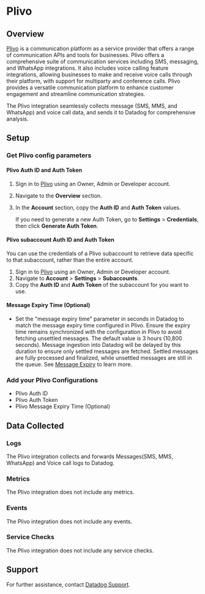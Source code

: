# Plivo

## Overview
[Plivo][1] is a communication platform as a service provider that offers a range of communication APIs and tools for businesses. Plivo offers a comprehensive suite of communication services including SMS, messaging, and WhatsApp integrations. It also includes voice calling feature integrations, allowing businesses to make and receive voice calls through their platform, with support for multiparty and conference calls. Plivo provides a versatile communication platform to enhance customer engagement and streamline communication strategies.

The Plivo integration seamlessly collects message (SMS, MMS, and WhatsApp) and voice call data, and sends it to Datadog for comprehensive analysis.

## Setup

### Get Plivo config parameters

#### Plivo Auth ID and Auth Token

1. Sign in to [Plivo][2] using an Owner, Admin or Developer account.
2. Navigate to the **Overview** section.
3. In the **Account** section, copy the **Auth ID** and **Auth Token** values.

      If you need to generate a new Auth Token, go to **Settings** > **Credentials**, then click **Generate Auth Token**.

#### Plivo subaccount Auth ID and Auth Token

You can use the credentials of a Plivo subaccount to retrieve data specific to that subaccount, rather than the entire account.

1. Sign in to [Plivo][2] using an Owner, Admin or Developer account.
2. Navigate to **Account** > **Settings** > **Subaccounts**.
3. Copy the **Auth ID** and **Auth Token** of the subaccount for you want to use.

#### Message Expiry Time (Optional)

- Set the "message expiry time" parameter in seconds in Datadog to match the message expiry time configured in Plivo. Ensure the expiry time remains synchronized with the configuration in Plivo to avoid fetching unsettled messages. The default value is 3 hours (10,800 seconds). Message ingestion into Datadog will be delayed by this duration to ensure only settled messages are fetched. Settled messages are fully processed and finalized, while unsettled messages are still in the queue. See [Message Expiry][4] to learn more.

### Add your Plivo Configurations

- Plivo Auth ID 
- Plivo Auth Token
- Plivo Message Expiry Time (Optional)

## Data Collected

### Logs

The Plivo integration collects and forwards Messages(SMS, MMS, WhatsApp) and Voice call logs to Datadog.

### Metrics

The Plivo integration does not include any metrics.

### Events

The Plivo integration does not include any events.

### Service Checks

The Plivo integration does not include any service checks.

## Support

For further assistance, contact [Datadog Support][3].

[1]: https://www.plivo.com/
[2]: https://console.plivo.com/
[3]: https://docs.datadoghq.com/help/
[4]: https://support.plivo.com/hc/en-us/articles/14814454609561-Message-Expiry
